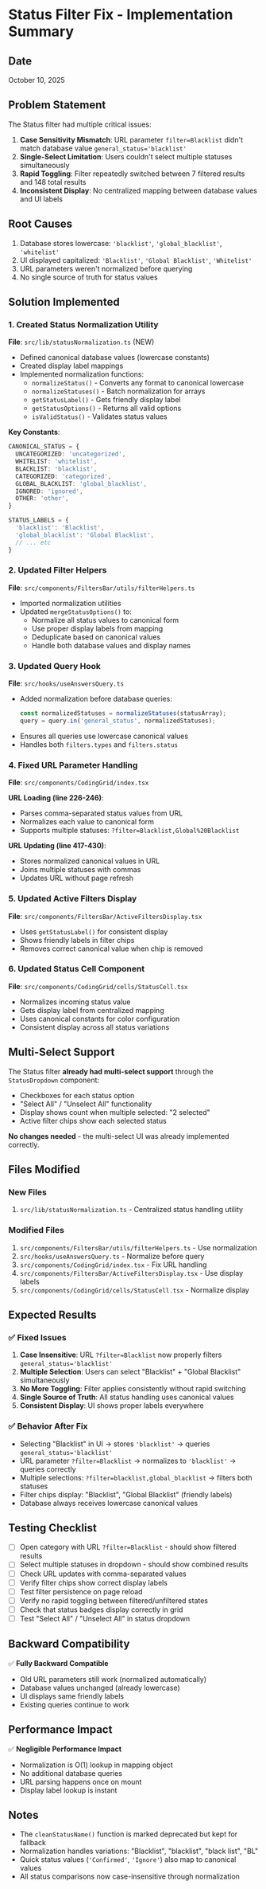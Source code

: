 # Status Filter Fix - Implementation Summary

## Date
October 10, 2025

## Problem Statement
The Status filter had multiple critical issues:
1. **Case Sensitivity Mismatch**: URL parameter `filter=Blacklist` didn't match database value `general_status='blacklist'`
2. **Single-Select Limitation**: Users couldn't select multiple statuses simultaneously
3. **Rapid Toggling**: Filter repeatedly switched between 7 filtered results and 148 total results
4. **Inconsistent Display**: No centralized mapping between database values and UI labels

## Root Causes
1. Database stores lowercase: `'blacklist'`, `'global_blacklist'`, `'whitelist'`
2. UI displayed capitalized: `'Blacklist'`, `'Global Blacklist'`, `'Whitelist'`
3. URL parameters weren't normalized before querying
4. No single source of truth for status values

## Solution Implemented

### 1. Created Status Normalization Utility
**File**: `src/lib/statusNormalization.ts` (NEW)

- Defined canonical database values (lowercase constants)
- Created display label mappings
- Implemented normalization functions:
  - `normalizeStatus()` - Converts any format to canonical lowercase
  - `normalizeStatuses()` - Batch normalization for arrays
  - `getStatusLabel()` - Gets friendly display label
  - `getStatusOptions()` - Returns all valid options
  - `isValidStatus()` - Validates status values

**Key Constants**:
```typescript
CANONICAL_STATUS = {
  UNCATEGORIZED: 'uncategorized',
  WHITELIST: 'whitelist',
  BLACKLIST: 'blacklist',
  CATEGORIZED: 'categorized',
  GLOBAL_BLACKLIST: 'global_blacklist',
  IGNORED: 'ignored',
  OTHER: 'other',
}

STATUS_LABELS = {
  'blacklist': 'Blacklist',
  'global_blacklist': 'Global Blacklist',
  // ... etc
}
```

### 2. Updated Filter Helpers
**File**: `src/components/FiltersBar/utils/filterHelpers.ts`

- Imported normalization utilities
- Updated `mergeStatusOptions()` to:
  - Normalize all status values to canonical form
  - Use proper display labels from mapping
  - Deduplicate based on canonical values
  - Handle both database values and display names

### 3. Updated Query Hook
**File**: `src/hooks/useAnswersQuery.ts`

- Added normalization before database queries:
  ```typescript
  const normalizedStatuses = normalizeStatuses(statusArray);
  query = query.in('general_status', normalizedStatuses);
  ```
- Ensures all queries use lowercase canonical values
- Handles both `filters.types` and `filters.status`

### 4. Fixed URL Parameter Handling
**File**: `src/components/CodingGrid/index.tsx`

**URL Loading (line 226-246)**:
- Parses comma-separated status values from URL
- Normalizes each value to canonical form
- Supports multiple statuses: `?filter=Blacklist,Global%20Blacklist`

**URL Updating (line 417-430)**:
- Stores normalized canonical values in URL
- Joins multiple statuses with commas
- Updates URL without page refresh

### 5. Updated Active Filters Display
**File**: `src/components/FiltersBar/ActiveFiltersDisplay.tsx`

- Uses `getStatusLabel()` for consistent display
- Shows friendly labels in filter chips
- Removes correct canonical value when chip is removed

### 6. Updated Status Cell Component
**File**: `src/components/CodingGrid/cells/StatusCell.tsx`

- Normalizes incoming status value
- Gets display label from centralized mapping
- Uses canonical constants for color configuration
- Consistent display across all status variations

## Multi-Select Support

The Status filter **already had multi-select support** through the `StatusDropdown` component:
- Checkboxes for each status option
- "Select All" / "Unselect All" functionality
- Display shows count when multiple selected: "2 selected"
- Active filter chips show each selected status

**No changes needed** - the multi-select UI was already implemented correctly.

## Files Modified

### New Files
1. `src/lib/statusNormalization.ts` - Centralized status handling utility

### Modified Files
1. `src/components/FiltersBar/utils/filterHelpers.ts` - Use normalization
2. `src/hooks/useAnswersQuery.ts` - Normalize before query
3. `src/components/CodingGrid/index.tsx` - Fix URL handling
4. `src/components/FiltersBar/ActiveFiltersDisplay.tsx` - Use display labels
5. `src/components/CodingGrid/cells/StatusCell.tsx` - Normalize display

## Expected Results

### ✅ Fixed Issues
1. **Case Insensitive**: URL `?filter=Blacklist` now properly filters `general_status='blacklist'`
2. **Multiple Selection**: Users can select "Blacklist" + "Global Blacklist" simultaneously
3. **No More Toggling**: Filter applies consistently without rapid switching
4. **Single Source of Truth**: All status handling uses canonical values
5. **Consistent Display**: UI shows proper labels everywhere

### ✅ Behavior After Fix
- Selecting "Blacklist" in UI → stores `'blacklist'` → queries `general_status='blacklist'`
- URL parameter `?filter=Blacklist` → normalizes to `'blacklist'` → queries correctly
- Multiple selections: `?filter=blacklist,global_blacklist` → filters both statuses
- Filter chips display: "Blacklist", "Global Blacklist" (friendly labels)
- Database always receives lowercase canonical values

## Testing Checklist

- [ ] Open category with URL `?filter=Blacklist` - should show filtered results
- [ ] Select multiple statuses in dropdown - should show combined results
- [ ] Check URL updates with comma-separated values
- [ ] Verify filter chips show correct display labels
- [ ] Test filter persistence on page reload
- [ ] Verify no rapid toggling between filtered/unfiltered states
- [ ] Check that status badges display correctly in grid
- [ ] Test "Select All" / "Unselect All" in status dropdown

## Backward Compatibility

✅ **Fully Backward Compatible**
- Old URL parameters still work (normalized automatically)
- Database values unchanged (already lowercase)
- UI displays same friendly labels
- Existing queries continue to work

## Performance Impact

✅ **Negligible Performance Impact**
- Normalization is O(1) lookup in mapping object
- No additional database queries
- URL parsing happens once on mount
- Display label lookup is instant

## Notes

- The `cleanStatusName()` function is marked deprecated but kept for fallback
- Normalization handles variations: "Blacklist", "blacklist", "black list", "BL"
- Quick status values (`'Confirmed'`, `'Ignore'`) also map to canonical values
- All status comparisons now case-insensitive through normalization



